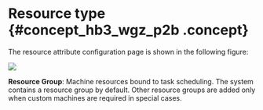 # Resource type {#concept_hb3_wgz_p2b .concept}

The resource attribute configuration page is shown in the following figure:

![](http://static-aliyun-doc.oss-cn-hangzhou.aliyuncs.com/assets/img/16304/15415688787931_en-US.png)

**Resource Group**: Machine resources bound to task scheduling. The system contains a resource group by default. Other resource groups are added only when custom machines are required in special cases.

